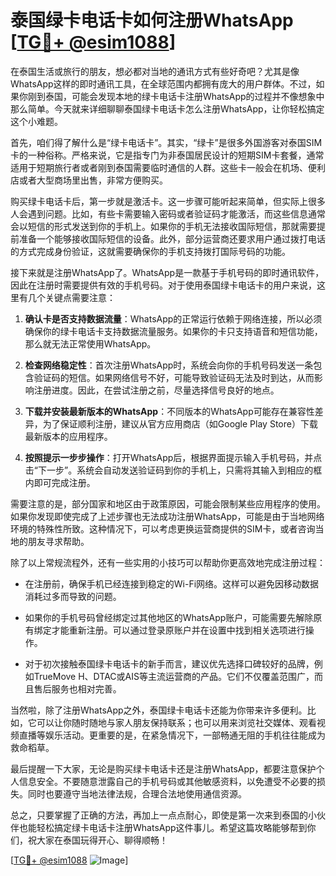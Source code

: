 # 泰国绿卡电话卡如何注册WhatsApp [[TG💪+ @esim1088](https://t.me/s/esim1088)]

在泰国生活或旅行的朋友，想必都对当地的通讯方式有些好奇吧？尤其是像WhatsApp这样的即时通讯工具，在全球范围内都拥有庞大的用户群体。不过，如果你刚到泰国，可能会发现本地的绿卡电话卡注册WhatsApp的过程并不像想象中那么简单。今天就来详细聊聊泰国绿卡电话卡怎么注册WhatsApp，让你轻松搞定这个小难题。

首先，咱们得了解什么是“绿卡电话卡”。其实，“绿卡”是很多外国游客对泰国SIM卡的一种俗称。严格来说，它是指专门为非泰国居民设计的短期SIM卡套餐，通常适用于短期旅行者或者刚到泰国需要临时通信的人群。这些卡一般会在机场、便利店或者大型商场里出售，非常方便购买。

购买绿卡电话卡后，第一步就是激活卡。这一步骤可能听起来简单，但实际上很多人会遇到问题。比如，有些卡需要输入密码或者验证码才能激活，而这些信息通常会以短信的形式发送到你的手机上。如果你的手机无法接收国际短信，那就需要提前准备一个能够接收国际短信的设备。此外，部分运营商还要求用户通过拨打电话的方式完成身份验证，这就需要确保你的手机支持拨打国际号码的功能。

接下来就是注册WhatsApp了。WhatsApp是一款基于手机号码的即时通讯软件，因此在注册时需要提供有效的手机号码。对于使用泰国绿卡电话卡的用户来说，这里有几个关键点需要注意：

1. **确认卡是否支持数据流量**：WhatsApp的正常运行依赖于网络连接，所以必须确保你的绿卡电话卡支持数据流量服务。如果你的卡只支持语音和短信功能，那么就无法正常使用WhatsApp。

2. **检查网络稳定性**：首次注册WhatsApp时，系统会向你的手机号码发送一条包含验证码的短信。如果网络信号不好，可能导致验证码无法及时到达，从而影响注册进度。因此，在尝试注册之前，尽量选择信号良好的地点。

3. **下载并安装最新版本的WhatsApp**：不同版本的WhatsApp可能存在兼容性差异，为了保证顺利注册，建议从官方应用商店（如Google Play Store）下载最新版本的应用程序。

4. **按照提示一步步操作**：打开WhatsApp后，根据界面提示输入手机号码，并点击“下一步”。系统会自动发送验证码到你的手机上，只需将其输入到相应的框内即可完成注册。

需要注意的是，部分国家和地区由于政策原因，可能会限制某些应用程序的使用。如果你发现即使完成了上述步骤也无法成功注册WhatsApp，可能是由于当地网络环境的特殊性所致。这种情况下，可以考虑更换运营商提供的SIM卡，或者咨询当地的朋友寻求帮助。

除了以上常规流程外，还有一些实用的小技巧可以帮助你更高效地完成注册过程：

- 在注册前，确保手机已经连接到稳定的Wi-Fi网络。这样可以避免因移动数据消耗过多而导致的问题。
  
- 如果你的手机号码曾经绑定过其他地区的WhatsApp账户，可能需要先解除原有绑定才能重新注册。可以通过登录原账户并在设置中找到相关选项进行操作。

- 对于初次接触泰国绿卡电话卡的新手而言，建议优先选择口碑较好的品牌，例如TrueMove H、DTAC或AIS等主流运营商的产品。它们不仅覆盖范围广，而且售后服务也相对完善。

当然啦，除了注册WhatsApp之外，泰国绿卡电话卡还能为你带来许多便利。比如，它可以让你随时随地与家人朋友保持联系；也可以用来浏览社交媒体、观看视频直播等娱乐活动。更重要的是，在紧急情况下，一部畅通无阻的手机往往能成为救命稻草。

最后提醒一下大家，无论是购买绿卡电话卡还是注册WhatsApp，都要注意保护个人信息安全。不要随意泄露自己的手机号码或其他敏感资料，以免遭受不必要的损失。同时也要遵守当地法律法规，合理合法地使用通信资源。

总之，只要掌握了正确的方法，再加上一点点耐心，即使是第一次来到泰国的小伙伴也能轻松搞定绿卡电话卡注册WhatsApp这件事儿。希望这篇攻略能够帮到你们，祝大家在泰国玩得开心、聊得顺畅！

[[TG💪+ @esim1088](https://t.me/s/esim1088) ![Image](https://i.postimg.cc/4NQfJmqS/Snipaste-2025-05-13-00-14-12.png)]